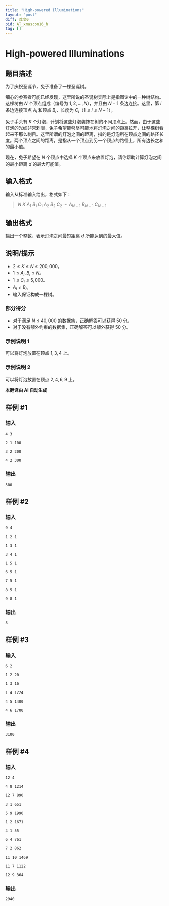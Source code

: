 ```yaml
---
title: "High-powered Illuminations"
layout: "post"
diff: 难度0
pid: AT_xmascon16_h
tag: []
---
```


# High-powered Illuminations

## 题目描述

为了庆祝圣诞节，兔子准备了一棵圣诞树。

细心的参赛者可能已经发现，这里所说的圣诞树实际上是指图论中的一种树结构。这棵树由 $N$ 个顶点组成（编号为 $1, 2, \ldots, N$），并且由 $N-1$ 条边连接。这里，第 $i$ 条边连接顶点 $A_i$ 和顶点 $B_i$，长度为 $C_i$（$1 \leq i \leq N-1$）。

兔子手头有 $K$ 个灯泡，计划将这些灯泡装饰在树的不同顶点上。然而，由于这些灯泡的光线非常刺眼，兔子希望能够尽可能地将灯泡之间的距离拉开，让整棵树看起来不那么刺目。这里所谓的灯泡之间的距离，指的是灯泡所在顶点之间的路径长度。两个顶点之间的距离，是指从一个顶点到另一个顶点的路径上，所有边长之和的最小值。

现在，兔子希望在 $N$ 个顶点中选择 $K$ 个顶点来放置灯泡，请你帮助计算灯泡之间的最小距离 $d$ 的最大可能值。

## 输入格式

输入从标准输入给出，格式如下：

> $N$ $K$ $A_1$ $B_1$ $C_1$ $A_2$ $B_2$ $C_2$ $\cdots$ $A_{N-1}$ $B_{N-1}$ $C_{N-1}$

## 输出格式

输出一个整数，表示灯泡之间最短距离 $d$ 所能达到的最大值。

## 说明/提示

- $2 \leq K \leq N \leq 200,000$。
- $1 \leq A_i, B_i \leq N$。
- $1 \leq C_i \leq 5,000$。
- $A_i \neq B_i$。
- 输入保证构成一棵树。

### 部分得分

- 对于满足 $N \leq 40,000$ 的数据集，正确解答可以获得 $50$ 分。
- 对于没有额外约束的数据集，正确解答可以额外获得 $50$ 分。

### 示例说明 1

可以将灯泡放置在顶点 $1, 3, 4$ 上。

### 示例说明 2

可以将灯泡放置在顶点 $2, 4, 6, 9$ 上。

 **本翻译由 AI 自动生成**

## 样例 #1

### 输入

```
4 3
2 1 100
3 2 200
4 2 300
```

### 输出

```
300
```

## 样例 #2

### 输入

```
9 4
1 2 1
1 3 1
3 4 1
1 5 1
6 5 1
7 5 1
8 5 1
9 8 1
```

### 输出

```
3
```

## 样例 #3

### 输入

```
6 2
1 2 20
1 3 16
1 4 1224
4 5 1400
4 6 1700
```

### 输出

```
3100
```

## 样例 #4

### 输入

```
12 4
4 8 1214
12 7 890
3 1 651
5 9 1990
1 2 1671
4 1 55
6 4 761
7 2 862
11 10 1469
11 7 1122
12 9 364
```

### 输出

```
2940
```

